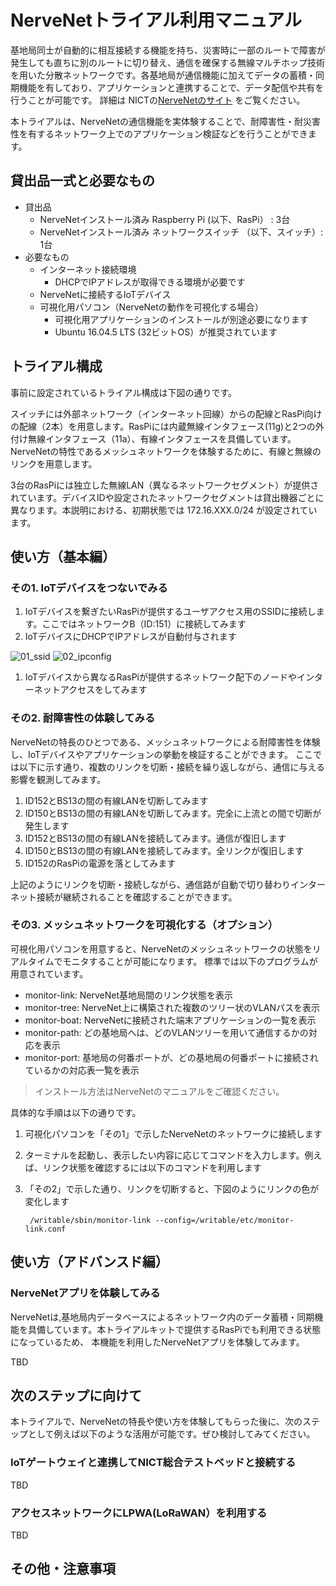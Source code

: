 # NerveNetトライアル利用マニュアル
基地局同士が自動的に相互接続する機能を持ち、災害時に一部のルートで障害が発生しても直ちに別のルートに切り替え、通信を確保する無線マルチホップ技術を用いた分散ネットワークです。各基地局が通信機能に加えてデータの蓄積・同期機能を有しており、アプリケーションと連携することで、データ配信や共有を行うことが可能です。
詳細は NICTの[NerveNetのサイト](https://www.nict.go.jp/out-promotion/other/case-studies/itenweb/nervenet.html) をご覧ください。

本トライアルは、NerveNetの通信機能を実体験することで、耐障害性・耐災害性を有するネットワーク上でのアプリケーション検証などを行うことができます。

## 貸出品一式と必要なもの

- 貸出品
  - NerveNetインストール済み Raspberry Pi (以下、RasPi） : 3台
  - NerveNetインストール済み ネットワークスイッチ （以下、スイッチ）: 1台
- 必要なもの
  - インターネット接続環境
    - DHCPでIPアドレスが取得できる環境が必要です
  - NerveNetに接続するIoTデバイス
  - 可視化用パソコン（NerveNetの動作を可視化する場合）
    - 可視化用アプリケーションのインストールが別途必要になります
    - Ubuntu 16.04.5 LTS (32ビットOS）が推奨されています
    
## トライアル構成

事前に設定されているトライアル構成は下図の通りです。

スイッチには外部ネットワーク（インターネット回線）からの配線とRasPi向けの配線（2本）を用意します。RasPiには内蔵無線インタフェース(11g)と2つの外付け無線インタフェース（11a）、有線インタフェースを具備しています。NerveNetの特性であるメッシュネットワークを体験するために、有線と無線のリンクを用意します。

3台のRasPiには独立した無線LAN（異なるネットワークセグメント）が提供されています。デバイスIDや設定されたネットワークセグメントは貸出機器ごとに異なります。本説明における、初期状態では 172.16.XXX.0/24 が設定されています。

## 使い方（基本編）

### その1. IoTデバイスをつないでみる

1. IoTデバイスを繋ぎたいRasPiが提供するユーザアクセス用のSSIDに接続します。ここではネットワークB（ID:151）に接続してみます
1. IoTデバイスにDHCPでIPアドレスが自動付与されます

![01_ssid](https://user-images.githubusercontent.com/4217754/47611817-66499e00-dab0-11e8-8f2f-02dae6be0080.png)
![02_ipconfig](https://user-images.githubusercontent.com/4217754/47611828-b294de00-dab0-11e8-8a58-6b682f05f587.png)

1. IoTデバイスから異なるRasPiが提供するネットワーク配下のノードやインターネットアクセスをしてみます

### その2. 耐障害性の体験してみる

NerveNetの特長のひとつである、メッシュネットワークによる耐障害性を体験し、IoTデバイスやアプリケーションの挙動を検証することができます。
ここでは以下に示す通り、複数のリンクを切断・接続を繰り返しながら、通信に与える影響を観測してみます。

1. ID152とBS13の間の有線LANを切断してみます
1. ID150とBS13の間の有線LANを切断してみます。完全に上流との間で切断が発生します
1. ID152とBS13の間の有線LANを接続してみます。通信が復旧します
1. ID150とBS13の間の有線LANを接続してみます。全リンクが復旧します
1. ID152のRasPiの電源を落としてみます

上記のようにリンクを切断・接続しながら、通信路が自動で切り替わりインターネット接続が継続されることを確認することができます。


### その3. メッシュネットワークを可視化する（オプション）

可視化用パソコンを用意すると、NerveNetのメッシュネットワークの状態をリアルタイムでモニタすることが可能になります。
標準では以下のプログラムが用意されています。

- monitor-link: NerveNet基地局間のリンク状態を表示
- monitor-tree: NerveNet上に構築された複数のツリー状のVLANパスを表示
- monitor-boat: NerveNetに接続された端末アプリケーションの一覧を表示
- monitor-path: どの基地局へは、どのVLANツリーを用いて通信するかの対応を表示
- monitor-port: 基地局の何番ポートが、どの基地局の何番ポートに接続されているかの対応表一覧を表示

> インストール方法はNerveNetのマニュアルをご確認ください。

具体的な手順は以下の通りです。

1. 可視化パソコンを「その1」で示したNerveNetのネットワークに接続します
1. ターミナルを起動し、表示したい内容に応じてコマンドを入力します。例えば、リンク状態を確認するには以下のコマンドを利用します
1. 「その2」で示した通り、リンクを切断すると、下図のようにリンクの色が変化します

        /writable/sbin/monitor-link --config=/writable/etc/monitor-link.conf


## 使い方（アドバンスド編）

### NerveNetアプリを体験してみる

NerveNetは,基地局内データベースによるネットワーク内のデータ蓄積・同期機能を具備しています。本トライアルキットで提供するRasPiでも利用できる状態になっているため、
本機能を利用したNerveNetアプリを体験してみます。

TBD

## 次のステップに向けて

本トライアルで、NerveNetの特長や使い方を体験してもらった後に、次のステップとして例えば以下のような活用が可能です。ぜひ検討してみてください。

### IoTゲートウェイと連携してNICT総合テストベッドと接続する
TBD

### アクセスネットワークにLPWA(LoRaWAN）を利用する
TBD

## その他・注意事項
